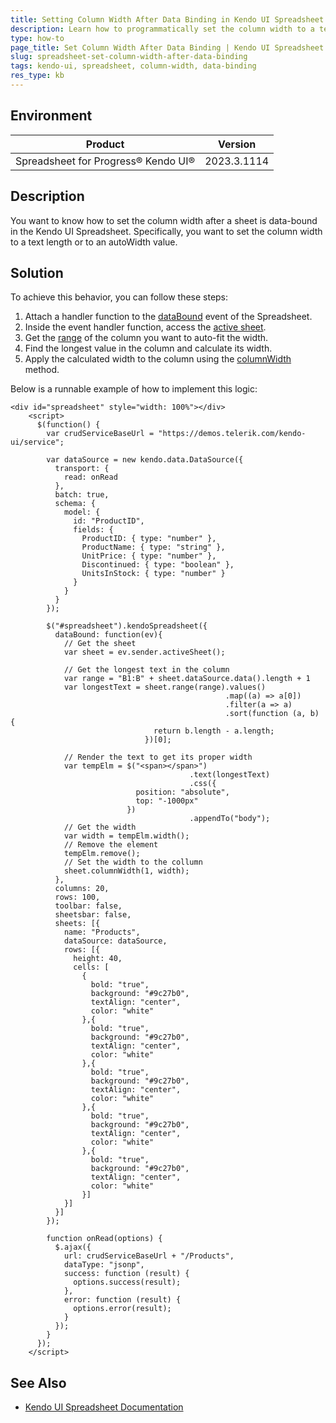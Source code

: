 ```yaml
---
title: Setting Column Width After Data Binding in Kendo UI Spreadsheet
description: Learn how to programmatically set the column width to a text length or an autoWidth value in a data-bound sheet in Kendo UI Spreadsheet.
type: how-to
page_title: Set Column Width After Data Binding | Kendo UI Spreadsheet
slug: spreadsheet-set-column-width-after-data-binding
tags: kendo-ui, spreadsheet, column-width, data-binding
res_type: kb
---
```


## Environment

| Product | Version |
|---|---|
| Spreadsheet for Progress® Kendo UI® | 2023.3.1114 |

## Description

You want to know how to set the column width after a sheet is data-bound in the Kendo UI Spreadsheet. Specifically, you want to set the column width to a text length or to an autoWidth value.

## Solution

To achieve this behavior, you can follow these steps:

1. Attach a handler function to the [dataBound](/api/javascript/ui/spreadsheet/events/databound) event of the Spreadsheet.
2. Inside the event handler function, access the [active sheet](/api/javascript/ui/spreadsheet/methods/activesheet).
3. Get the [range](/api/javascript/spreadsheet/sheet/methods/range) of the column you want to auto-fit the width.
4. Find the longest value in the column and calculate its width.
5. Apply the calculated width to the column using the [columnWidth](/api/javascript/spreadsheet/sheet/methods/columnwidth) method.

Below is a runnable example of how to implement this logic:

```dojo
<div id="spreadsheet" style="width: 100%"></div>
    <script>
      $(function() {
        var crudServiceBaseUrl = "https://demos.telerik.com/kendo-ui/service";

        var dataSource = new kendo.data.DataSource({
          transport: {
            read: onRead
          },
          batch: true,
          schema: {
            model: {
              id: "ProductID",
              fields: {
                ProductID: { type: "number" },
                ProductName: { type: "string" },
                UnitPrice: { type: "number" },
                Discontinued: { type: "boolean" },
                UnitsInStock: { type: "number" }
              }
            }
          }
        });

        $("#spreadsheet").kendoSpreadsheet({
          dataBound: function(ev){
            // Get the sheet
            var sheet = ev.sender.activeSheet();
            
            // Get the longest text in the column           
            var range = "B1:B" + sheet.dataSource.data().length + 1
            var longestText = sheet.range(range).values()
            									.map((a) => a[0])
            									.filter(a => a)
            									.sort(function (a, b) {  
                                return b.length - a.length; 
                              })[0];
            
            // Render the text to get its proper width
            var tempElm = $("<span></span>")
            							.text(longestText)
            							.css({
                          	position: "absolute",
                            top: "-1000px"
                          })
            							.appendTo("body");
            // Get the width
            var width = tempElm.width();
            // Remove the element
            tempElm.remove();
            // Set the width to the collumn
            sheet.columnWidth(1, width);
          },
          columns: 20,
          rows: 100,
          toolbar: false,
          sheetsbar: false,
          sheets: [{
            name: "Products",
            dataSource: dataSource,
            rows: [{
              height: 40,
              cells: [
                {
                  bold: "true",
                  background: "#9c27b0",
                  textAlign: "center",
                  color: "white"
                },{
                  bold: "true",
                  background: "#9c27b0",
                  textAlign: "center",
                  color: "white"
                },{
                  bold: "true",
                  background: "#9c27b0",
                  textAlign: "center",
                  color: "white"
                },{
                  bold: "true",
                  background: "#9c27b0",
                  textAlign: "center",
                  color: "white"
                },{
                  bold: "true",
                  background: "#9c27b0",
                  textAlign: "center",
                  color: "white"
                }]
            }]
          }]
        });

        function onRead(options) {
          $.ajax({
            url: crudServiceBaseUrl + "/Products",
            dataType: "jsonp",
            success: function (result) {
              options.success(result);
            },
            error: function (result) {
              options.error(result);
            }
          });
        }
      });
    </script>
```



## See Also

- [Kendo UI Spreadsheet Documentation](https://docs.telerik.com/kendo-ui/controls/data-management/spreadsheet/overview)
